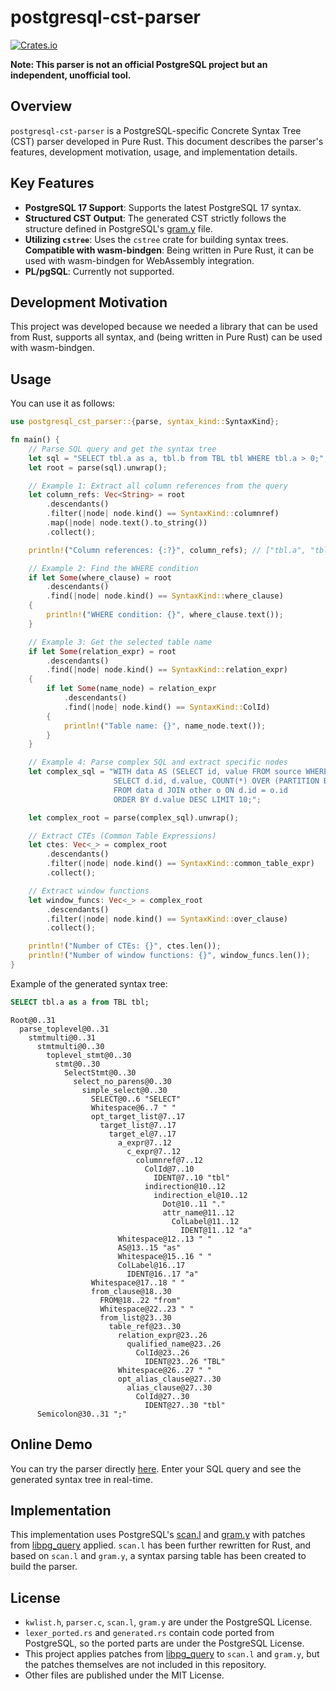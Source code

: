 # postgresql-cst-parser

[![Crates.io](https://img.shields.io/crates/v/postgresql-cst-parser.svg)](https://crates.io/crates/postgresql-cst-parser)

**Note: This parser is not an official PostgreSQL project but an independent, unofficial tool.**

## Overview

`postgresql-cst-parser` is a PostgreSQL-specific Concrete Syntax Tree (CST) parser developed in Pure Rust. This document describes the parser's features, development motivation, usage, and implementation details.

## Key Features

- **PostgreSQL 17 Support**: Supports the latest PostgreSQL 17 syntax.
- **Structured CST Output**: The generated CST strictly follows the structure defined in PostgreSQL's [gram.y](https://github.com/postgres/postgres/blob/REL_17_0/src/backend/parser/gram.y) file.
- **Utilizing `cstree`**: Uses the `cstree` crate for building syntax trees.
**Compatible with wasm-bindgen**: Being written in Pure Rust, it can be used with wasm-bindgen for WebAssembly integration.
- **PL/pgSQL**: Currently not supported.

## Development Motivation

This project was developed because we needed a library that can be used from Rust, supports all syntax, and (being written in Pure Rust) can be used with wasm-bindgen.

## Usage

You can use it as follows:

```rust
use postgresql_cst_parser::{parse, syntax_kind::SyntaxKind};

fn main() {
    // Parse SQL query and get the syntax tree
    let sql = "SELECT tbl.a as a, tbl.b from TBL tbl WHERE tbl.a > 0;";
    let root = parse(sql).unwrap();

    // Example 1: Extract all column references from the query
    let column_refs: Vec<String> = root
        .descendants()
        .filter(|node| node.kind() == SyntaxKind::columnref)
        .map(|node| node.text().to_string())
        .collect();

    println!("Column references: {:?}", column_refs); // ["tbl.a", "tbl.b", "tbl.a"]

    // Example 2: Find the WHERE condition
    if let Some(where_clause) = root
        .descendants()
        .find(|node| node.kind() == SyntaxKind::where_clause)
    {
        println!("WHERE condition: {}", where_clause.text());
    }

    // Example 3: Get the selected table name
    if let Some(relation_expr) = root
        .descendants()
        .find(|node| node.kind() == SyntaxKind::relation_expr)
    {
        if let Some(name_node) = relation_expr
            .descendants()
            .find(|node| node.kind() == SyntaxKind::ColId)
        {
            println!("Table name: {}", name_node.text());
        }
    }

    // Example 4: Parse complex SQL and extract specific nodes
    let complex_sql = "WITH data AS (SELECT id, value FROM source WHERE value > 10) 
                       SELECT d.id, d.value, COUNT(*) OVER (PARTITION BY d.id) 
                       FROM data d JOIN other o ON d.id = o.id 
                       ORDER BY d.value DESC LIMIT 10;";

    let complex_root = parse(complex_sql).unwrap();

    // Extract CTEs (Common Table Expressions)
    let ctes: Vec<_> = complex_root
        .descendants()
        .filter(|node| node.kind() == SyntaxKind::common_table_expr)
        .collect();

    // Extract window functions
    let window_funcs: Vec<_> = complex_root
        .descendants()
        .filter(|node| node.kind() == SyntaxKind::over_clause)
        .collect();

    println!("Number of CTEs: {}", ctes.len());
    println!("Number of window functions: {}", window_funcs.len());
}
```

Example of the generated syntax tree:

```sql
SELECT tbl.a as a from TBL tbl;
```

```
Root@0..31
  parse_toplevel@0..31
    stmtmulti@0..31
      stmtmulti@0..30
        toplevel_stmt@0..30
          stmt@0..30
            SelectStmt@0..30
              select_no_parens@0..30
                simple_select@0..30
                  SELECT@0..6 "SELECT"
                  Whitespace@6..7 " "
                  opt_target_list@7..17
                    target_list@7..17
                      target_el@7..17
                        a_expr@7..12
                          c_expr@7..12
                            columnref@7..12
                              ColId@7..10
                                IDENT@7..10 "tbl"
                              indirection@10..12
                                indirection_el@10..12
                                  Dot@10..11 "."
                                  attr_name@11..12
                                    ColLabel@11..12
                                      IDENT@11..12 "a"
                        Whitespace@12..13 " "
                        AS@13..15 "as"
                        Whitespace@15..16 " "
                        ColLabel@16..17
                          IDENT@16..17 "a"
                  Whitespace@17..18 " "
                  from_clause@18..30
                    FROM@18..22 "from"
                    Whitespace@22..23 " "
                    from_list@23..30
                      table_ref@23..30
                        relation_expr@23..26
                          qualified_name@23..26
                            ColId@23..26
                              IDENT@23..26 "TBL"
                        Whitespace@26..27 " "
                        opt_alias_clause@27..30
                          alias_clause@27..30
                            ColId@27..30
                              IDENT@27..30 "tbl"
      Semicolon@30..31 ";"
```

## Online Demo

You can try the parser directly [here](https://tanzaku.github.io/postgresql-cst-parser/). Enter your SQL query and see the generated syntax tree in real-time.

## Implementation

This implementation uses PostgreSQL's [scan.l](https://github.com/postgres/postgres/blob/REL_17_0/src/backend/parser/scan.l) and [gram.y](https://github.com/postgres/postgres/blob/REL_17_0/src/backend/parser/gram.y) with patches from [libpg_query](https://github.com/pganalyze/libpg_query/tree/17-6.0.0/patches) applied. `scan.l` has been further rewritten for Rust, and based on `scan.l` and `gram.y`, a syntax parsing table has been created to build the parser.

## License

- `kwlist.h`, `parser.c`, `scan.l`, `gram.y` are under the PostgreSQL License.
- `lexer_ported.rs` and `generated.rs` contain code ported from PostgreSQL, so the ported parts are under the PostgreSQL License.
- This project applies patches from [libpg_query](https://github.com/pganalyze/libpg_query) to `scan.l` and `gram.y`, but the patches themselves are not included in this repository.
- Other files are published under the MIT License.